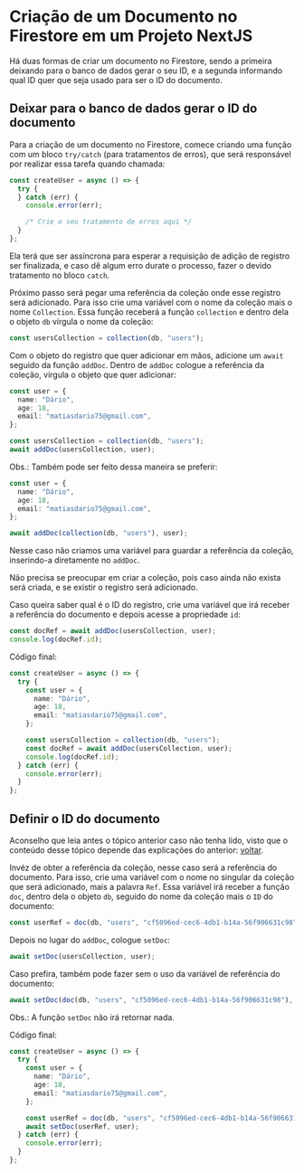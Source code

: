 # Criação de um Documento no Firestore em um Projeto NextJS

Há duas formas de criar um documento no Firestore, sendo a primeira deixando para o banco de dados gerar o seu ID, e a segunda informando qual ID quer que seja usado para ser o ID do documento.

## Deixar para o banco de dados gerar o ID do documento

Para a criação de um documento no Firestore, comece criando uma função com um bloco `try/catch` (para tratamentos de erros), que será responsável por realizar essa tarefa quando chamada:

```typescript
const createUser = async () => {
  try {
  } catch (err) {
    console.error(err);

    /* Crie o seu tratamento de erros aqui */
  }
};
```

Ela terá que ser assíncrona para esperar a requisição de adição de registro ser finalizada, e caso dê algum erro durate o processo, fazer o devido tratamento no bloco `catch`.

Próximo passo será pegar uma referência da coleção onde esse registro será adicionado.
Para isso crie uma variável com o nome da coleção mais o nome `Collection`.
Essa função receberá a função `collection` e dentro dela o objeto `db` vírgula o nome da coleção:

```typescript
const usersCollection = collection(db, "users");
```

Com o objeto do registro que quer adicionar em mãos, adicione um `await` seguido da função `addDoc`.
Dentro de `addDoc` cologue a referência da coleção, vírgula o objeto que quer adicionar:

```typescript
const user = {
  name: "Dário",
  age: 18,
  email: "matiasdario75@gmail.com",
};

const usersCollection = collection(db, "users");
await addDoc(usersCollection, user);
```

Obs.: Também pode ser feito dessa maneira se preferir:

```typescript
const user = {
  name: "Dário",
  age: 18,
  email: "matiasdario75@gmail.com",
};

await addDoc(collection(db, "users"), user);
```

Nesse caso não criamos uma variável para guardar a referência da coleção, inserindo-a diretamente no `addDoc`.

Não precisa se preocupar em criar a coleção, pois caso ainda não exista será criada, e se existir o registro será adicionado.

Caso queira saber qual é o ID do registro, crie uma variável que irá receber a referência do documento e depois acesse a propriedade `id`:

```typescript
const docRef = await addDoc(usersCollection, user);
console.log(docRef.id);
```

Código final:

```typescript
const createUser = async () => {
  try {
    const user = {
      name: "Dário",
      age: 18,
      email: "matiasdario75@gmail.com",
    };

    const usersCollection = collection(db, "users");
    const docRef = await addDoc(usersCollection, user);
    console.log(docRef.id);
  } catch (err) {
    console.error(err);
  }
};
```

## Definir o ID do documento

Aconselho que leia antes o tópico anterior caso não tenha lido, visto que o conteúdo desse tópico depende das explicações do anterior: [voltar](#deixar-para-o-banco-de-dados-gerar-o-id-do-documento).

Invéz de obter a referência da coleção, nesse caso será a referência do documento.
Para isso, crie uma variável com o nome no singular da coleção que será adicionado, mais a palavra `Ref`.
Essa variável irá receber a função `doc`, dentro dela o objeto `db`, seguido do nome da coleção mais o `ID` do documento:

```typescript
const userRef = doc(db, "users", "cf5096ed-cec6-4db1-b14a-56f906631c98");
```

Depois no lugar do `addDoc`, cologue `setDoc`:

```typescript
await setDoc(usersCollection, user);
```

Caso prefira, também pode fazer sem o uso da variável de referência do documento:

```typescript
await setDoc(doc(db, "users", "cf5096ed-cec6-4db1-b14a-56f906631c98"), user);
```

Obs.: A função `setDoc` não irá retornar nada.

Código final:

```typescript
const createUser = async () => {
  try {
    const user = {
      name: "Dário",
      age: 18,
      email: "matiasdario75@gmail.com",
    };

    const userRef = doc(db, "users", "cf5096ed-cec6-4db1-b14a-56f906631c98");
    await setDoc(userRef, user);
  } catch (err) {
    console.error(err);
  }
};
```
